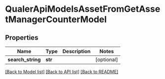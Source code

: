 # QualerApiModelsAssetFromGetAssetManagerCounterModel

## Properties
Name | Type | Description | Notes
------------ | ------------- | ------------- | -------------
**search_string** | **str** |  | [optional] 

[[Back to Model list]](../README.md#documentation-for-models) [[Back to API list]](../README.md#documentation-for-api-endpoints) [[Back to README]](../README.md)

